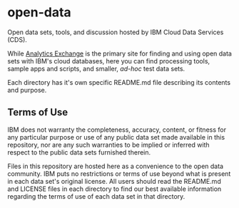 # open-data

Open data sets, tools, and discussion hosted by IBM Cloud Data Services (CDS).

While [Analytics Exchange](https://console.ng.bluemix.net/data/exchange/) is the primary site for finding and using open data sets with IBM's cloud databases, here you can find processing tools, sample apps and scripts, and smaller, *ad-hoc* test data sets.

Each directory has it's own specific README.md file describing its contents and purpose.


## Terms of Use

IBM does not warranty the completeness, accuracy, content, or fitness for any particular purpose or use of any public data set made available in this repository, nor are any such warranties to be implied or inferred with respect to the public data sets furnished therein.

Files in this repository are hosted here as a convenience to the open data community. IBM puts no restrictions or terms of use beyond what is present in each data set's original license. All users should read the README.md and LICENSE files in each directory to find our best available information regarding the terms of use of each data set in that directory. 
